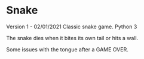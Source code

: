 # Snake
Version 1 - 02/01/2021
Classic snake game. Python 3

The snake dies when it bites its own tail or hits a wall.

Some issues with the tongue after a GAME OVER.

